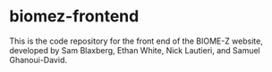 # biomez-frontend

This is the code repository for the front end of the BIOME-Z website, developed by Sam Blaxberg, Ethan White, Nick Lautieri, and Samuel Ghanoui-David.
